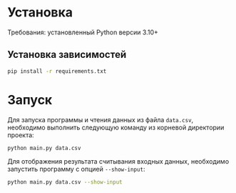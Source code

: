 # Установка
Требования: установленный Python версии 3.10+
## Установка зависимостей
```bash
pip install -r requirements.txt
```

# Запуск
Для запуска программы и чтения данных из файла `data.csv`,
необходимо выполнить следующую команду из корневой директории проекта:
```bash
python main.py data.csv
```
Для отображения результата считывания входных данных, необходимо запустить программу с опцией `--show-input`:
```bash
python main.py data.csv --show-input
```